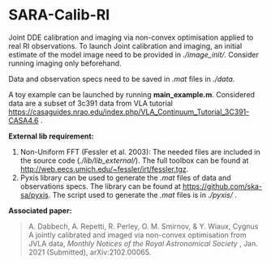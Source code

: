 # SARA-Calib-RI
Joint DDE calibration and imaging via non-convex optimisation applied to real RI observations.
To launch Joint calibration and imaging, an initial estimate of the model image need to be provided in *./image_init/*. Consider running imaging only beforehand. 

Data and observation specs need to be saved in *.mat* files in *./data*.

A toy example can be launched by running **main_example.m**. 
Considered data are a subset of 3c391 data from VLA tutorial https://casaguides.nrao.edu/index.php/VLA_Continuum_Tutorial_3C391-CASA4.6 .

**External lib requirement:**
1. Non-Uniform FFT (Fessler et al. 2003): The needed files are included in the source code (*./lib/lib_external/*). The full toolbox can be found at http://web.eecs.umich.edu/~fessler/irt/fessler.tgz.
2. Pyxis library can be used to generate the *.mat* files of data and observations specs. The library can be found at https://github.com/ska-sa/pyxis. The script used to generate the *.mat* files is in *./pyxis/* .


**Associated paper:**
> A. Dabbech, A. Repetti, R. Perley, O. M. Smirnov, & Y. Wiaux, Cygnus A jointly calibrated and imaged via non-convex optimisation from JVLA data</a>, <i>Monthly Notices of the Royal Astronomical Society </i>, Jan. 2021 (Submitted),  arXiv:2102.00065.
# <a href="https://arxiv.org/abs/1701.03689">
